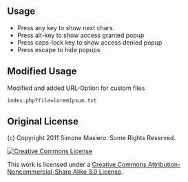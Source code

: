 Usage
-----

* Press any key to show next chars.
* Press alt-key to show access granted popup
* Press caps-lock key to show access denied popup
* Press escape to hide popups


Modified Usage
--------------

Modified and added URL-Option for custom files

`index.php?file=loremIpsum.txt`


Original License
---------------- 

(c) Copyright 2011 Simone Masiero. Some Rights Reserved. 

<a rel="license" href="http://creativecommons.org/licenses/by-nc-sa/3.0/">
	<img alt="Creative Commons License" style="border-width:0" src="http://i.creativecommons.org/l/by-nc-sa/3.0/au/88x31.png" />
</a>

This work is licensed under a <a rel="license" href="http://creativecommons.org/licenses/by-nc-sa/3.0/">Creative Commons Attribution-Noncommercial-Share Alike 3.0 License</a>.



